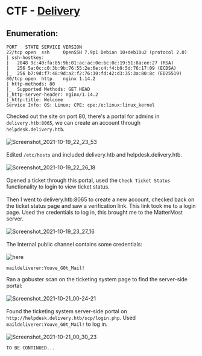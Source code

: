 # CTF - [Delivery](https://app.hackthebox.eu/machines/Delivery)

## Enumeration:
```
PORT   STATE SERVICE VERSION
22/tcp open  ssh     OpenSSH 7.9p1 Debian 10+deb10u2 (protocol 2.0)
| ssh-hostkey: 
|   2048 9c:40:fa:85:9b:01:ac:ac:0e:bc:0c:19:51:8a:ee:27 (RSA)
|   256 5a:0c:c0:3b:9b:76:55:2e:6e:c4:f4:b9:5d:76:17:09 (ECDSA)
|_  256 b7:9d:f7:48:9d:a2:f2:76:30:fd:42:d3:35:3a:80:8c (ED25519)
80/tcp open  http    nginx 1.14.2
| http-methods: 80
|_  Supported Methods: GET HEAD
|_http-server-header: nginx/1.14.2
|_http-title: Welcome
Service Info: OS: Linux; CPE: cpe:/o:linux:linux_kernel
```
Checked out the site on port 80, there's a portal for admins in `delivery.htb:8065`, we can create an account through `helpdesk.delivery.htb`. 
<br/><br/>
![Screenshot_2021-10-19_22_23_53](https://user-images.githubusercontent.com/59718043/138017634-5b0583c4-b126-4bb6-997c-9b0e601a9dfa.png)
<br/><br/>
Edited `/etc/hosts` and included delivery.htb and helpdesk.delivery.htb.
<br/><br/>
![Screenshot_2021-10-19_22_26_18](https://user-images.githubusercontent.com/59718043/138018087-0432a42a-fae6-41c6-a1ff-b8882a260eb7.png)
<br/><br/>
Opened a ticket through this portal, used the `Check Ticket Status` functionality to login to view ticket status.
<br/><br/>
Then I went to delivery.htb:8065 to create a new account, checked back on the ticket status page and saw a verification link. This link took me to a login page.
Used the credentials to log in, this brought me to the MatterMost server.
<br/><br/>
![Screenshot_2021-10-19_23_27_16](https://user-images.githubusercontent.com/59718043/138023512-752dcf27-0df6-4f76-a1f0-29c70fb62b6a.png)
<br/><br/>
The Internal public channel contains some credentials: 
<br/><br/>
![here](https://user-images.githubusercontent.com/59718043/138201913-a1306ab6-aade-40ef-ae35-8c17040d6dde.png)
```
maildeliverer:Youve_G0t_Mail!
```
Ran a gobuster scan on the ticketing system page to find the server-side portal:
<br/><br/>
![Screenshot_2021-10-21_00-24-21](https://user-images.githubusercontent.com/59718043/138211383-2828e6a1-1475-47ac-9fca-72417dd9bd01.png)
<br/><br/>
Found the ticketing system server-side portal on `http://helpdesk.delivery.htb/scp/login.php`. Used `maildeliverer:Youve_G0t_Mail!` to log in.
<br/><br/>
![Screenshot_2021-10-21_00_30_23](https://user-images.githubusercontent.com/59718043/138211896-120c7a88-2a3c-4ff1-95ca-191579ccf69e.png)
```
TO BE CONTINUED...
```
